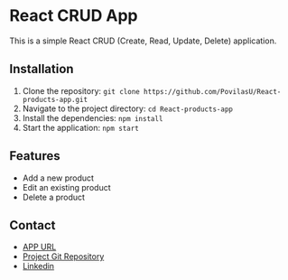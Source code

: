 # React CRUD App

This is a simple React CRUD (Create, Read, Update, Delete) application.

## Installation

1. Clone the repository: `git clone https://github.com/PovilasU/React-products-app.git`
2. Navigate to the project directory: `cd React-products-app`
3. Install the dependencies: `npm install`
4. Start the application: `npm start`

## Features

- Add a new product
- Edit an existing product
- Delete a product

## Contact

- [APP URL](https://povilas-crud-demo-app.netlify.app/)
- [Project Git Repository](https://github.com/PovilasU/React-products-app)
- [Linkedin](https://www.linkedin.com/in/povilas-urbonas-0a6a53a4/)
